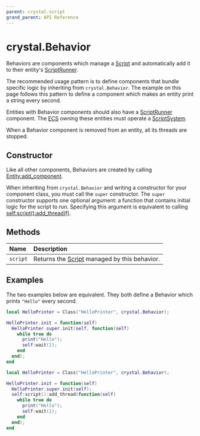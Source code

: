 ```yaml
---
parent: crystal.script
grand_parent: API Reference
---
```


# crystal.Behavior

Behaviors are components which manage a [Script](script) and automatically add it to their entity's [ScriptRunner](script_runner).

The recommended usage pattern is to define components that bundle specific logic by inheriting from `crystal.Behavior`. The example on this page follows this pattern to define a component which makes an entity print a string every second.

Entities with Behavior components should also have a [ScriptRunner](script_runner) component. The [ECS](/crystal/api/ecs/ecs) owning these entities must operate a [ScriptSystem](script_system).

When a Behavior component is removed from an entity, all its threads are stopped.

## Constructor

Like all other components, Behaviors are created by calling [Entity:add_component](/crystal/api/ecs/entity_add_component).

When inheriting from `crystal.Behavior` and writing a constructor for your component class, you must call the `super` constructor. The `super` constructor supports one optional argument: a function that contains initial logic for the script to run. Specifying this argument is equivalent to calling [self:script():add_thread(f)](script_add_thread).

## Methods

| Name     | Description                                            |
| :------- | :----------------------------------------------------- |
| `script` | Returns the [Script](script) managed by this behavior. |

## Examples

The two examples below are equivalent. They both define a Behavior which prints `"Hello"` every second.

```lua
local HelloPrinter = Class("HelloPrinter", crystal.Behavior);

HelloPrinter.init = function(self)
  HelloPrinter.super.init(self, function(self)
    while true do
      print("Hello");
      self:wait(1);
    end
  end);
end
```

```lua
local HelloPrinter = Class("HelloPrinter", crystal.Behavior);

HelloPrinter.init = function(self)
  HelloPrinter.super.init(self);
  self:script():add_thread(function(self)
    while true do
      print("Hello");
      self:wait(1);
    end
  end);
end
```
